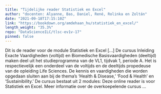 ```yaml
---
title: "Tijdelijke reader Statistiek en Excel"
author: "docenten: Alyanne, Bas, Daniel, René, Rolinka en Zoltán"
date: "2021-09-18T17:15:10Z"
link: "https://bookdown.org/amdehaan_hu/statistiek_en_excel/"
length_weight: "35.3%"
repo: "DataScienceILC/tlsc-ev1v-17"
pinned: false
---
```


Dit is de reader voor de module Statistiek en Excel [...] De cursus Inleiding Exacte Vaardigheden (voltijd) en Biomedische Basisvaardigheden (deeltijd) maken deel uit het studieprogramma van de VL1, tijdvak 1, periode A. Het is respectievelijk een onderdeel van de voltijds en de deeltijds propedeuse van de opleiding Life Sciences. De kennis en vaardigheden die worden opgedaan sluiten aan bij de thema’s ‘Health & Disease,’ ‘Food & Health’ en ‘Sustainibility.’ De cursus bestaat uit 2 modules: Deze online reader is voor Statistiek en Excel. Meer informatie over de overkoepelende cursus ...

